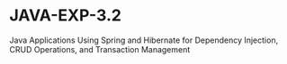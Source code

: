 # JAVA-EXP-3.2
Java Applications Using Spring and Hibernate for Dependency Injection, CRUD Operations, and Transaction Management
